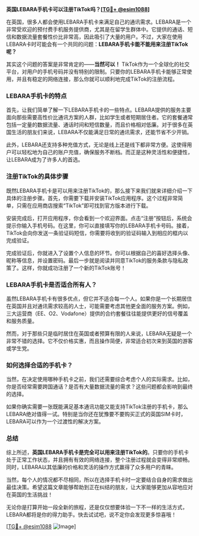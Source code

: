 **英国LEBARA手机卡可以注册TikTok吗？[[TG💪+ @esim1088](https://t.me/s/esim1088)]**

在英国，很多人都会使用LEBARA手机卡来满足自己的通讯需求。LEBARA是一个非常受欢迎的预付费手机服务提供商，尤其是在留学生群体中。它提供的通话、短信和数据流量套餐性价比非常高，因此吸引了大量的用户。不过，大家在使用LEBARA卡时可能会有一个共同的问题：**LEBARA手机卡能不能用来注册TikTok呢？**

其实这个问题的答案是非常肯定的——**当然可以！** TikTok作为一个全球化的社交平台，对用户的手机号码并没有特别的限制。只要你的LEBARA手机卡能够正常使用，并且有稳定的网络连接，那么你就可以顺利地完成TikTok的注册流程。

### LEBARA手机卡的特点

首先，让我们简单了解一下LEBARA手机卡的一些特点。LEBARA提供的服务主要面向那些需要高性价比通讯方案的人群，比如学生或者短期居住者。它的套餐通常包括一定量的数据流量、通话时间和短信数量，而且价格相对低廉。对于很多在英国生活的朋友们来说，LEBARA不仅能满足日常的通讯需求，还能节省不少开销。

此外，LEBARA还支持多种充值方式，无论是线上还是线下都非常方便。这使得用户可以轻松地为自己的账户充值，确保服务不断档。而正是这种灵活性和便捷性，让LEBARA成为了许多人的首选。

### 注册TikTok的具体步骤

既然LEBARA手机卡是可以用来注册TikTok的，那么接下来我们就来详细介绍一下具体的注册步骤。首先，你需要下载并安装TikTok应用程序。这个过程非常简单，只需在应用商店搜索“TikTok”即可找到官方版本进行下载。

安装完成后，打开应用程序，你会看到一个欢迎界面。点击“注册”按钮后，系统会提示你输入手机号码。在这里，你可以直接填写你的LEBARA手机卡号码。接着，TikTok会向你发送一条验证码短信，你需要将收到的验证码输入到相应的框内以完成验证。

完成验证后，你就进入了设置个人信息的环节。你可以根据自己的喜好选择头像、昵称等信息，并设置密码。最后一步就是阅读并同意TikTok的服务条款与隐私政策了。这样，你就成功注册了一个新的TikTok账号！

### LEBARA手机卡是否适合所有人？

虽然LEBARA手机卡有很多优点，但它并不适合每一个人。如果你是一个长期居住在英国并且对通讯需求较高的人士，可能需要考虑其他更全面的服务方案。例如，三大运营商（EE、O2、Vodafone）提供的合约套餐往往能提供更好的信号覆盖和服务质量。

然而，对于那些只是临时居住在英国或者预算有限的人来说，LEBARA无疑是一个非常不错的选择。它不仅价格实惠，而且操作简便，非常适合初次来到英国的游客或学生党。

### 如何选择合适的手机卡？

当然，在决定使用哪种手机卡之前，我们还需要综合考虑个人的实际需求。比如，你是否经常需要跨国通话？是否有大量数据流量的需求？这些问题都会影响到最终的选择。

如果你确实需要一张既能满足基本通讯功能又能支持TikTok注册的手机卡，那么LEBARA绝对值得一试。特别是当你还在犹豫要不要购买正式的英国SIM卡时，LEBARA可以作为一个过渡性的解决方案。

### 总结

综上所述，**英国LEBARA手机卡是完全可以用来注册TikTok的**。只要你的手机卡处于正常工作状态，并且拥有有效的网络连接，整个注册过程就会变得非常顺畅。同时，LEBARA以其低廉的价格和灵活的操作方式赢得了众多用户的青睐。

当然，每个人的情况都不尽相同，所以在选择手机卡时一定要结合自身的需求做出最佳决策。希望这篇文章能够帮助到正在纠结的朋友，让大家能够更加从容地应对在英国的生活挑战！

无论你是打算开始一段全新的旅程，还是仅仅想要体验一下不一样的生活方式，LEBARA都将是你的得力助手。快去试试吧，说不定你会发现更多惊喜哦！

[[TG💪+ @esim1088](https://t.me/s/esim1088) ![Image](https://i.postimg.cc/4NQfJmqS/Snipaste-2025-05-13-00-14-12.png)]